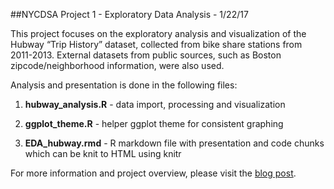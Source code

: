 ##NYCDSA Project 1 - Exploratory Data Analysis - 1/22/17

This project focuses on the exploratory analysis and visualization of the Hubway “Trip History” dataset, collected from bike share stations from 2011-2013. External datasets from public sources, such as Boston zipcode/neighborhood information, were also used.

Analysis and presentation is done in the following files:

1) **hubway_analysis.R** - data import, processing and visualization

2) **ggplot_theme.R** - helper ggplot theme for consistent graphing

3) **EDA_hubway.rmd** - R markdown file with presentation and code chunks which can be knit to HTML using knitr

For more information and project overview, please visit the [blog post](http://blog.nycdatascience.com/student-works/r-visualization/hubway-bike-share-ridership-patterns/).

